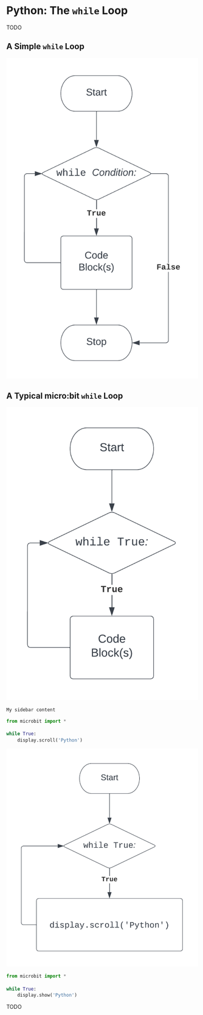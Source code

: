 # Python: The `while` Loop

TODO
## A Simple `while` Loop

![while-flowchart-generic](assets/while-flowchart-generic.png)

## A Typical micro:bit `while` Loop

![while-flowchart-infinite](assets/while-flowchart-infinite.png)


```{sidebar} My sidebar title
My sidebar content
```

```python
from microbit import *

while True:
    display.scroll('Python')
```



![while-flowchart-microbit](assets/while-flowchart-microbit.png)



```python
from microbit import *

while True:
    display.show('Python')
```

TODO